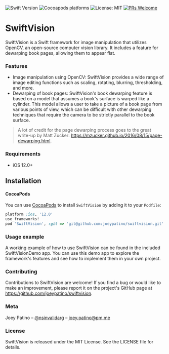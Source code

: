 ![Swift Version](https://img.shields.io/badge/Swift-5.0-blue)
![Cocoapods platforms](https://img.shields.io/badge/platform-iOS-red)
![License: MIT](https://img.shields.io/badge/License-MIT-blue.svg)
[![PRs Welcome](https://img.shields.io/badge/PRs-welcome-brightgreen.svg)](http://makeapullrequest.com)

# SwiftVision
SwiftVision is a Swift framework for image manipulation that utilizes OpenCV, an open-source computer vision library. It includes a feature for dewarping book pages, allowing them to appear flat.

### Features

- Image manipulation using OpenCV: SwiftVision provides a wide range of image editing functions such as scaling, rotating, blurring, thresholding, and more.
- Dewarping of book pages: SwiftVision's book dewarping feature is based on a model that assumes a book's surface is warped like a cylinder. This model allows a user to take a picture of a book page from various points of view, which can be difficult with other dewarping techniques that require the camera to be strictly parallel to the book surface. 

> A lot of credit for the page dewarping process goes to the great write-up by Matt Zucker: https://mzucker.github.io/2016/08/15/page-dewarping.html.

### Requirements

- iOS 12.0+

## Installation

#### CocoaPods
You can use [CocoaPods](http://cocoapods.org/) to install `SwiftVision` by adding it to your `Podfile`:

```ruby
platform :ios, '12.0'
use_frameworks!
pod 'SwiftVision', :git => 'git@github.com:joeypatino/swiftvision.git'
```

### Usage example

A working example of how to use SwiftVision can be found in the included SwiftVisionDemo app. You can use this demo app to explore the framework's features and see how to implement them in your own project.

### Contributing

Contributions to SwiftVision are welcome! If you find a bug or would like to make an improvement, please report it on the project's GitHub page at https://github.com/joeypatino/swiftvision.

### Meta

Joey Patino – [@nsinvalidarg](https://twitter.com/nsinvalidarg) – joey.patino@pm.me

### License

SwiftVision is released under the MIT License. See the LICENSE file for details.
